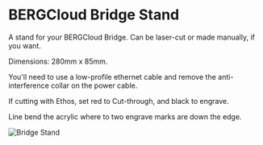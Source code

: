 BERGCloud Bridge Stand
===============

A stand for your BERGCloud Bridge. Can be laser-cut or made manually, if you want.

Dimensions: 280mm x 85mm.

You'll need to use a low-profile ethernet cable and remove the anti-interference collar on the power cable.

If cutting with Ethos, set red to Cut-through, and black to engrave.

Line bend the acrylic where to two engrave marks are down the edge.

![Bridge Stand](https://pbs.twimg.com/media/BY-URgFIQAA_pcp.jpg)
